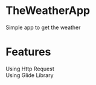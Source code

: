# TheWeatherApp
Simple app to get the weather 
# Features
Using Http Request <br>
Using Glide Library
